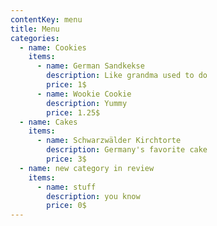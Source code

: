 ```yaml
---
contentKey: menu
title: Menu
categories:
  - name: Cookies
    items:
      - name: German Sandkekse
        description: Like grandma used to do
        price: 1$
      - name: Wookie Cookie
        description: Yummy
        price: 1.25$
  - name: Cakes
    items:
      - name: Schwarzwälder Kirchtorte
        description: Germany's favorite cake
        price: 3$
  - name: new category in review
    items:
      - name: stuff
        description: you know
        price: 0$
---
```

